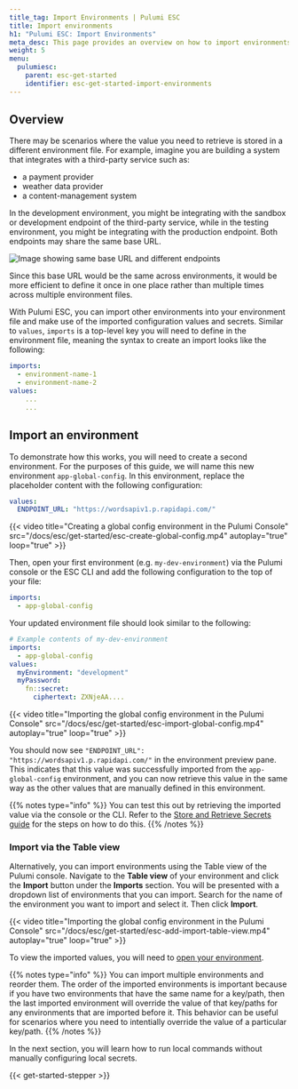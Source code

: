 ```yaml
---
title_tag: Import Environments | Pulumi ESC
title: Import environments
h1: "Pulumi ESC: Import Environments"
meta_desc: This page provides an overview on how to import environments in Pulumi ESC.
weight: 5
menu:
  pulumiesc:
    parent: esc-get-started
    identifier: esc-get-started-import-environments
---
```


## Overview

There may be scenarios where the value you need to retrieve is stored in a different environment file. For example, imagine you are building a system that integrates with a third-party service such as:

- a payment provider
- weather data provider
- a content-management system

In the development environment, you might be integrating with the sandbox or development endpoint of the third-party service, while in the testing environment, you might be integrating with the production endpoint. Both endpoints may share the same base URL.

![Image showing same base URL and different endpoints](/docs/esc/get-started/esc-base-url.png)

Since this base URL would be the same across environments, it would be more efficient to define it once in one place rather than multiple times across multiple environment files.

With Pulumi ESC, you can import other environments into your environment file and make use of the imported configuration values and secrets. Similar to `values`, `imports` is a top-level key you will need to define in the environment file, meaning the syntax to create an import looks like the following:

```yaml
imports:
  - environment-name-1
  - environment-name-2
values:
    ...
    ...
```

## Import an environment

To demonstrate how this works, you will need to create a second environment. For the purposes of this guide, we will name this new environment `app-global-config`. In this environment, replace the placeholder content with the following configuration:

```yaml
values:
  ENDPOINT_URL: "https://wordsapiv1.p.rapidapi.com/"
```

{{< video title="Creating a global config environment in the Pulumi Console" src="/docs/esc/get-started/esc-create-global-config.mp4" autoplay="true" loop="true" >}}

Then, open your first environment (e.g. `my-dev-environment`) via the Pulumi console or the ESC CLI and add the following configuration to the top of your file:

```yaml
imports:
  - app-global-config
```

Your updated environment file should look similar to the following:

```yaml
# Example contents of my-dev-environment
imports:
  - app-global-config
values:
  myEnvironment: "development"
  myPassword:
    fn::secret:
      ciphertext: ZXNjeAA....
```

{{< video title="Importing the global config environment in the Pulumi Console" src="/docs/esc/get-started/esc-import-global-config.mp4" autoplay="true" loop="true" >}}

You should now see `"ENDPOINT_URL": "https://wordsapiv1.p.rapidapi.com/"` in the environment preview pane. This indicates that this value was successfully imported from the `app-global-config` environment, and you can now retrieve this value in the same way as the other values that are manually defined in this environment.

{{% notes type="info" %}}
You can test this out by retrieving the imported value via the console or the CLI. Refer to the [Store and Retrieve Secrets guide](/docs/esc/get-started/store-and-retrieve-secrets/#retrieve-environment-values) for the steps on how to do this.
{{% /notes %}}

### Import via the Table view

Alternatively, you can import environments using the Table view of the Pulumi console. Navigate to the **Table view** of your environment and click the **Import** button under the **Imports** section. You will be presented with a dropdown list of environments that you can import. Search for the name of the environment you want to import and select it. Then click **Import**.

{{< video title="Importing the global config environment in the Pulumi Console" src="/docs/esc/get-started/esc-add-import-table-view.mp4" autoplay="true" loop="true" >}}

To view the imported values, you will need to [open your environment](/docs/esc/get-started/store-and-retrieve-secrets/#retrieve-environment-values).

{{% notes type="info" %}}
You can import multiple environments and reorder them. The order of the imported environments is important because if you have two environments that have the same name for a key/path, then the last imported environment will override the value of that key/paths for any environments that are imported before it. This behavior can be useful for scenarios where you need to intentially override the value of a particular key/path.
{{% /notes %}}

In the next section, you will learn how to run local commands without manually configuring local secrets.

{{< get-started-stepper >}}
